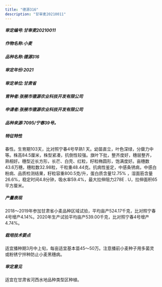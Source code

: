 ```yaml
---
title: "德源316"
description: "甘审麦20210011"
---
```

##### 审定编号:甘审麦20210011

##### 作物名称:小麦

##### 品种名称:德源316

##### 审定年份:2021

##### 审定单位:甘肃省

##### 育种者:张掖市德源农业科技开发有限公司

##### 申请者:张掖市德源农业科技开发有限公司

##### 品种来源:7095/宁春39号。

##### 特征特性
春性。生育期103天，比对照宁春4号早熟1 天。幼苗直立，叶色深绿，分蘖力中等。株高84.5厘米，株型紧凑，抗倒性较强。旗叶下批，整齐度好，穗层整齐，熟相好。穗型近长方形，长芒、白壳、红粒，籽粒椭圆形，饱满度好。亩穗数43.6万穗，穗粒数32.98粒，千粒重48.44克。抗病性鉴定，中感条锈病，中感白粉病、品质检测结果，籽粒容重800.5克/升，蛋白质含量12.75% ，湿面筋含量26.6%，稳定时间4.8分钟，吸水率59.4%，最大拉伸阻力278E . U，拉伸面积65平方厘米。

##### 产量表现
2018～2019年参加甘肃省小麦品种区域试验，平均亩产524.17千克，比对照宁春4号增产4.14%。2020年生产试验平均亩产539.00千克，比对照宁春4号增产4.74%。

##### 栽培技术要点
适宜播种期3月中上旬，每亩适宜基本苗45～50万。注意播前小麦种子用多菌灵或粉锈宁拌种防止小麦黑穗病。

##### 审定意见
适宜在甘肃省河西水地品种类型区种植。
